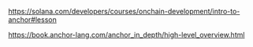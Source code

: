 https://solana.com/developers/courses/onchain-development/intro-to-anchor#lesson

https://book.anchor-lang.com/anchor_in_depth/high-level_overview.html